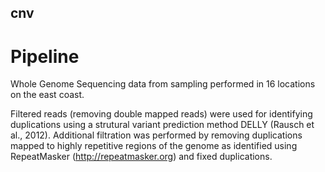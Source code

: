 ## cnv
# Pipeline
Whole Genome Sequencing data from sampling performed in 16 locations on the east coast.

Filtered reads (removing double mapped reads) were used for identifying duplications using a strutural variant prediction method DELLY (Rausch et al., 2012). Additional filtration was performed by removing duplications mapped to highly repetitive regions of the genome as identified using RepeatMasker (http://repeatmasker.org) and fixed duplications. 

